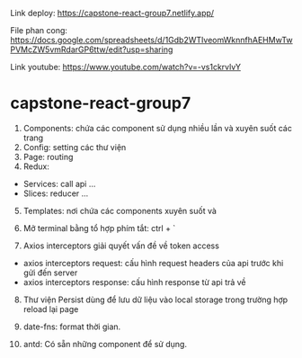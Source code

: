 Link deploy: 
https://capstone-react-group7.netlify.app/

File phan cong:
https://docs.google.com/spreadsheets/d/1Gdb2WTIveomWknnfhAEHMwTwPVMcZW5vmRdarGP6ttw/edit?usp=sharing

Link youtube:
https://www.youtube.com/watch?v=-vs1ckrvlvY

# capstone-react-group7

1. Components: chứa các component sử dụng nhiều lần và xuyên suốt các trang
2. Config: setting các thư viện
3. Page: routing
4. Redux:

- Services: call api ...
- Slices: reducer ...

5. Templates: nơi chứa các components xuyên suốt và <Outlet/>

6. Mở terminal bằng tổ hợp phím tắt: ctrl + `

7. Axios interceptors giải quyết vấn đề về token access

- axios interceptors request: cấu hình request headers của api trước khi gửi đến server
- axios interceptors response: cấu hình response từ api trả về

8. Thư viện Persist dùng để lưu dữ liệu vào local storage trong trường hợp reload lại page

9. date-fns: format thời gian.

10. antd: Có sẵn những component để sử dụng.
